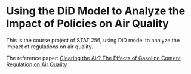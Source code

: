 # Using the DiD Model to Analyze the Impact of Policies on Air Quality

This is the course project of STAT 256, using DiD model to analyze the impact of regulations on air quality. 

The reference paper: [Clearing the Air? The Effects of Gasoline Content Regulation on Air Quality](https://home.uchicago.edu/~kelloggr/Papers/AuffhammerKellogg_AER_wApp.pdf)